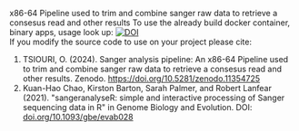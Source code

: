 x86-64 Pipeline used to trim and combine sanger raw data to retrieve a consesus read and other results
To use the already build docker container, binary apps, usage look up: [![DOI](https://zenodo.org/badge/DOI/10.5281/zenodo.11354725.svg)](https://doi.org/10.5281/zenodo.11354725)  
If you modify the source code to use on your project please cite:
1. TSIOURI, O. (2024). Sanger analysis pipeline: An x86-64 Pipeline used to trim and combine sanger raw data to retrieve a consesus read and other results. Zenodo. https://doi.org/10.5281/zenodo.11354725
2. Kuan-Hao Chao, Kirston Barton, Sarah Palmer, and Robert Lanfear (2021). "sangeranalyseR: simple and interactive processing of Sanger sequencing data in R" in Genome Biology and Evolution. DOI: [doi.org/10.1093/gbe/evab028](https://doi.org/10.1093/gbe/evab028)